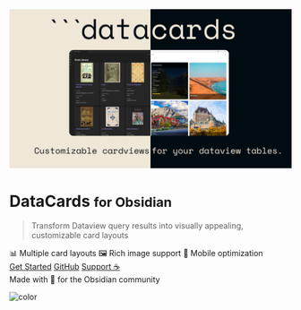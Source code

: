 <!-- _coverpage.md -->

<div class="cover-main-content">
  <img src="assets/images/header-image.png" alt="DataCards Logo" class="cover-logo" />

  # DataCards <small>for Obsidian</small>

  > Transform Dataview query results into visually appealing, customizable card layouts

  <div class="features-highlights">
    <span>📊 Multiple card layouts</span>
    <span>🖼️ Rich image support</span>
    <span>📱 Mobile optimization</span>
  </div>

  <div class="buttons">
    <a href="#/getting-started" class="get-started-button">Get Started</a>
    <a href="https://github.com/Sophokles187/data-cards" target="_blank" class="github-button">GitHub</a>
    <a href="https://ko-fi.com/sophokles" target="_blank" class="support-button">Support ☕</a>
  </div>

  <div class="cover-footer">
    <span>Made with 💙 for the Obsidian community</span>
  </div>
</div>

<!-- background color -->
![color](#202124)
